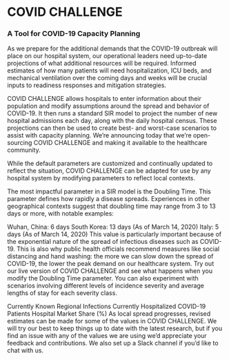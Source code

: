 # COVID CHALLENGE

### A Tool for COVID-19 Capacity Planning

As we prepare for the additional demands that the COVID-19 outbreak will place on our hospital system, our operational
leaders need up-to-date projections of what additional resources will be required. Informed estimates of how many
patients will need hospitalization, ICU beds, and mechanical ventilation over the coming days and weeks will be crucial
inputs to readiness responses and mitigation strategies.

COVID CHALLENGE allows hospitals to enter information about their population and modify assumptions around the spread and behavior
of COVID-19. It then runs a standard SIR model to project the number of new hospital admissions each day, along with the
daily hospital census. These projections can then be used to create best- and worst-case scenarios to assist with
capacity planning. We’re announcing today that we’re open-sourcing COVID CHALLENGE and making it available to the healthcare
community.

While the default parameters are customized and continually updated to reflect the situation, COVID CHALLENGE can
be adapted for use by any hospital system by modifying parameters to reflect local contexts.

The most impactful parameter in a SIR model is the Doubling Time. This parameter defines how rapidly a disease spreads.
Experiences in other geographical contexts suggest that doubling time may range from 3 to 13 days or more, with notable
examples:

Wuhan, China: 6 days South Korea: 13 days (As of March 14, 2020)
Italy: 5 days (As of March 14, 2020)
This value is particularly important because of the exponential nature of the spread of infectious diseases such as
COVID-19. This is also why public health officials recommend measures like social distancing and hand washing: the more
we can slow down the spread of COVID-19, the lower the peak demand on our healthcare system. Try out our live version of
COVID CHALLENGE and see what happens when you modify the Doubling Time parameter. You can also experiment with scenarios involving
different levels of incidence severity and average lengths of stay for each severity class.

Currently Known Regional Infections Currently Hospitalized COVID-19 Patients Hospital Market Share (%)
As local spread progresses, revised estimates can be made for some of the values in COVID CHALLENGE. We will try our best to keep
things up to date with the latest research, but if you find an issue with any of the values we are using we’d appreciate
your feedback and contributions. We also set up a Slack channel if you’d like to chat with us.
